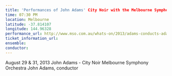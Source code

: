 ```yaml
---
title: 'Performances of John Adams' City Noir with the Melbourne Symphony Orchestra'
time: 07:30 PM
location: Melbourne
latitude: -37.814107
longitude: 144.96328
performance_url: http://www.mso.com.au/whats-on/2013/adams-conducts-adams/
ticket_information_url: 
ensemble: 
conductor: 
---
```

August 29 & 31, 2013
John Adams - City Noir
Melbourne Symphony Orchestra
John Adams, conductor